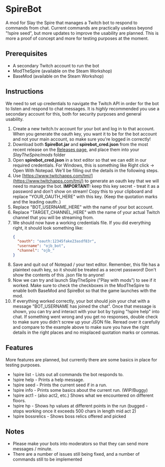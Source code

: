 # SpireBot
A mod for Slay the Spire that manages a Twitch bot to respond to commands from chat. Current commands are practically useless beyond "!spire seed", but more updates to improve the usability are planned. This is more a proof of concept and more for testing purposes at the moment.

## Prerequisites
* A secondary Twitch account to run the bot
* ModTheSpire (available on the Steam Workshop)
* BaseMod (available on the Steam Workshop)

## Instructions

We need to set up credentials to navigate the Twitch API in order for the bot to listen and respond to chat messages. It is *highly* recommended you use a secondary account for this, both for security purposes and general usability.

1. Create a new twitch.tv account for your bot and log in to that account. When you generate the oauth key, you want it to be for the bot account and not your main account, so make sure you're logged in correctly!
2. Download both **SpireBot.jar** and **spirebot_cred.json** from the most recent release on the [Releases page](https://github.com/casey-c/spirebot/releases), and place them into your *SlayTheSpire/mods* folder
3. Open **spirebot_cred.json** in a text editor so that we can edit in our required credentials. For Windows, this is something like Right click -> Open With Notepad. We'll be filling out the details in the following steps.
4. Use [https://www.twitchapps.com/tmi/](https://www.twitchapps.com/tmi/) to generate an oauth key that we will need to manage the bot. **IMPORTANT:** keep this key secret - treat it as a password and don't show on stream! Copy this to your clipboard and replace "YOUR_OAUTH_HERE" with this key. (Keep the quotation marks and the leading oauth:.)
5. Replace "BOT_USERNAME_HERE" with the name of your bot account.
6. Replace "TARGET_CHANNEL_HERE" with the name of your actual Twitch channel that you will be streaming from.
7. We should now have a working credentials file. If you did everything right, it should look something like:
    ```json
    {
      "oauth": "oauth:12345fake23asdf83r",
      "username": "ojb_bot",
      "channel": "ojb_"
    }  
    ``` 
  8. Save and quit out of Notepad / your text editor. Remember, this file has a plaintext oauth key, so it should be treated as a secret password! Don't show the contents of this .json file to anyone!
  9. Now we can try and launch SlayTheSpire ("Play with mods") to see if it worked. Make sure to check the checkboxes in the ModTheSpire to enable both BaseMod and SpireBot so that the game launches with the mod. 
  10. If everything worked correctly, your bot should join your chat with a message "BOT_USERNAME has joined the chat". Once that message is shown, you can try and interact with your bot by typing "!spire help" into chat. If something went wrong and you get no responses, double check to make sure you didn't screw up your JSON file. Reread over it carefully and compare to the example above to make sure you have the right details in the right places and no misplaced quotation marks or commas.
  
  ## Features
  More features are planned, but currently there are some basics in place for testing purposes.
  * !spire list - Lists out all commands the bot responds to.
  * !spire help - Prints a help message.
  * !spire seed - Prints the current seed if in a run.
  * !spire info - Prints some basics about the current run. (WIP/Buggy)
  * !spire act1 - (also act2, etc.) Shows what we encountered on different floors.
  * !spire hp - Shows hp values at different points in the run (bugged - stops working once it exceeds 500 chars in length mid act 2)
  * !spire bossrelics - Shows boss relics offered and picked
  
  ## Notes
 
 * Please make your bots into moderators so that they can send more messages / minute.
 * There are a number of issues still being fixed, and a number of commands still to be implemented
  
  
  
  
  
  

